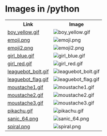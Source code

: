 # Images in /python

<!-- This README lists all image files in the /python directory -->
<table>
  <tr>
    <th>Link</th>
    <th>Image</th>
  </tr>
  <tr>
    <td><a href="https://images.jointheleague.org/python/boy_yellow.gif">boy_yellow.gif</a></td>
    <td><img src="https://images.jointheleague.org/python/boy_yellow.gif" alt="boy_yellow.gif" style="max-width:200px; max-height:200px;"></td>
  </tr>
  <tr>
    <td><a href="https://images.jointheleague.org/python/emoji.png">emoji.png</a></td>
    <td><img src="https://images.jointheleague.org/python/emoji.png" alt="emoji.png" style="max-width:200px; max-height:200px;"></td>
  </tr>
  <tr>
    <td><a href="https://images.jointheleague.org/python/emoji2.png">emoji2.png</a></td>
    <td><img src="https://images.jointheleague.org/python/emoji2.png" alt="emoji2.png" style="max-width:200px; max-height:200px;"></td>
  </tr>
  <tr>
    <td><a href="https://images.jointheleague.org/python/girl_blue.gif">girl_blue.gif</a></td>
    <td><img src="https://images.jointheleague.org/python/girl_blue.gif" alt="girl_blue.gif" style="max-width:200px; max-height:200px;"></td>
  </tr>
  <tr>
    <td><a href="https://images.jointheleague.org/python/girl_red.gif">girl_red.gif</a></td>
    <td><img src="https://images.jointheleague.org/python/girl_red.gif" alt="girl_red.gif" style="max-width:200px; max-height:200px;"></td>
  </tr>
  <tr>
    <td><a href="https://images.jointheleague.org/python/leaguebot_bolt.gif">leaguebot_bolt.gif</a></td>
    <td><img src="https://images.jointheleague.org/python/leaguebot_bolt.gif" alt="leaguebot_bolt.gif" style="max-width:200px; max-height:200px;"></td>
  </tr>
  <tr>
    <td><a href="https://images.jointheleague.org/python/leaguebot_flag.gif">leaguebot_flag.gif</a></td>
    <td><img src="https://images.jointheleague.org/python/leaguebot_flag.gif" alt="leaguebot_flag.gif" style="max-width:200px; max-height:200px;"></td>
  </tr>
  <tr>
    <td><a href="https://images.jointheleague.org/python/moustache1.gif">moustache1.gif</a></td>
    <td><img src="https://images.jointheleague.org/python/moustache1.gif" alt="moustache1.gif" style="max-width:200px; max-height:200px;"></td>
  </tr>
  <tr>
    <td><a href="https://images.jointheleague.org/python/moustache2.gif">moustache2.gif</a></td>
    <td><img src="https://images.jointheleague.org/python/moustache2.gif" alt="moustache2.gif" style="max-width:200px; max-height:200px;"></td>
  </tr>
  <tr>
    <td><a href="https://images.jointheleague.org/python/moustache3.gif">moustache3.gif</a></td>
    <td><img src="https://images.jointheleague.org/python/moustache3.gif" alt="moustache3.gif" style="max-width:200px; max-height:200px;"></td>
  </tr>
  <tr>
    <td><a href="https://images.jointheleague.org/python/pikachu.gif">pikachu.gif</a></td>
    <td><img src="https://images.jointheleague.org/python/pikachu.gif" alt="pikachu.gif" style="max-width:200px; max-height:200px;"></td>
  </tr>
  <tr>
    <td><a href="https://images.jointheleague.org/python/sanic_64.png">sanic_64.png</a></td>
    <td><img src="https://images.jointheleague.org/python/sanic_64.png" alt="sanic_64.png" style="max-width:200px; max-height:200px;"></td>
  </tr>
  <tr>
    <td><a href="https://images.jointheleague.org/python/spiral.png">spiral.png</a></td>
    <td><img src="https://images.jointheleague.org/python/spiral.png" alt="spiral.png" style="max-width:200px; max-height:200px;"></td>
  </tr>
</table>

